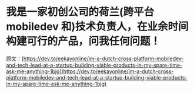 # 我是一家初创公司的荷兰(跨平台 mobiledev 和)技术负责人，在业余时间构建可行的产品，问我任何问题！

原文：[https://dev.to/eekayonline/im-a-dutch-cross-platform-mobiledev-and-tech-lead-at-a-startup-building-viable-products-in-my-spare-time-ask-me-anything-1bjg](https://dev.to/eekayonline/im-a-dutch-cross-platform-mobiledev-and-tech-lead-at-a-startup-building-viable-products-in-my-spare-time-ask-me-anything-1bjg)